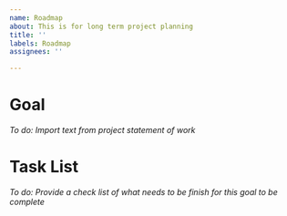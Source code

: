 ```yaml
---
name: Roadmap
about: This is for long term project planning
title: ''
labels: Roadmap
assignees: ''

---
```


# Goal
_To do: Import text from project statement of work_

# Task List
_To do: Provide a check list of what needs to be finish for this goal to be complete_
